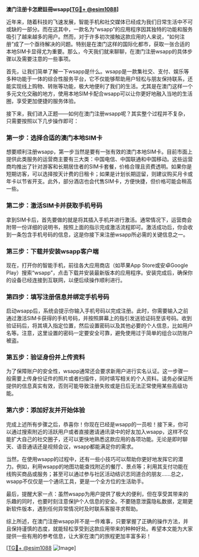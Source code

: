 **澳门注册卡怎麽註冊wsapp[[TG💪+ @esim1088](https://t.me/s/esim1088)]**

近年来，随着科技的飞速发展，智能手机和社交媒体已经成为我们日常生活中不可或缺的一部分。而在这其中，一款名为“wsapp”的应用程序因其独特的功能和服务吸引了越来越多的用户。然而，对于许多初次接触这款应用的人来说，“如何注册”成了一个亟待解决的问题。特别是在澳门这样的国际化都市，获取一张合适的本地SIM卡显得尤为重要。那么，今天我们就来聊聊，在澳门注册wsapp的具体步骤以及需要注意的一些事项。

首先，让我们简单了解一下wsapp是什么。wsapp是一款集社交、支付、娱乐等多种功能于一体的综合性服务平台，它不仅能够帮助用户轻松与朋友保持联系，还能实现线上购物、转账等功能，极大地便利了我们的生活。尤其是在澳门这样一个多元文化交融的地方，使用本地SIM卡配合wsapp可以让你更好地融入当地的生活圈，享受更加便捷的服务体验。

接下来，我们进入正题——如何在澳门注册wsapp呢？其实整个过程并不复杂，只需要按照以下几步操作即可：

### 第一步：选择合适的澳门本地SIM卡

想要顺利注册wsapp，第一步当然是要有一张有效的澳门本地SIM卡。目前市面上提供此类服务的运营商主要有三大类：中国电信、中国联通和中国移动。这些运营商均推出了针对游客和长期居住者的SIM卡套餐，价格合理且资费透明。如果你是短期访客，可以选择按天计费的日租卡；如果是计划长期逗留，则建议购买月卡或年卡以节省开支。此外，部分酒店也会代售SIM卡，方便快捷，但价格可能会稍高一些。

### 第二步：激活SIM卡并获取手机号码

拿到SIM卡后，首先要做的就是将其插入手机并进行激活。通常情况下，运营商会附带一份详细的说明书，按照上面的指示完成激活流程即可。激活成功后，你会收到一条包含手机号码的信息，这是你接下来注册wsapp所必需的关键信息之一。

### 第三步：下载并安装wsapp客户端

现在，打开你的智能手机，前往各大应用商店（如苹果App Store或安卓Google Play）搜索“wsapp”，点击下载并安装最新版本的应用程序。安装完成后，确保你的设备已经连接到互联网，以便后续操作顺利进行。

### 第四步：填写注册信息并绑定手机号码

启动wsapp后，系统会提示你输入手机号码以完成注册。此时，你需要输入之前通过激活SIM卡获得的手机号码，并按照屏幕上的指引发送验证码至该号码。收到验证码后，将其填入指定位置，然后设置密码以及其他必要的个人信息，比如用户名等。注意，这里设置的密码一定要安全可靠，避免使用过于简单的组合以防账户被盗。

### 第五步：验证身份并上传资料

为了保障账户的安全性，wsapp通常还会要求新用户进行实名认证。这一步骤一般需要上传身份证件的照片或者扫描件，同时填写相关的个人资料。请务必保证所提供的信息真实有效，否则可能导致注册失败或是日后无法正常使用某些高级功能。

### 第六步：添加好友并开始体验

完成上述所有步骤之后，恭喜你！你现在已经是wsapp的一员啦！接下来，你可以通过搜索附近的活跃用户或者直接邀请通讯录中的好友加入wsapp，这样不仅能扩大自己的社交圈子，还可以更快地熟悉这款应用的各项功能。无论是即时聊天、语音通话还是视频会议，wsapp都能满足你的需求。

当然，在使用wsapp的过程中，还有一些小技巧可以帮助你更好地发挥它的潜力。例如，利用wsapp的地图功能查找附近的餐厅、景点等；利用其支付功能在线购买商品或服务；甚至可以通过参与社区活动结识志同道合的朋友……总之，wsapp不仅仅是一个通讯工具，更是一个全方位的生活助手。

最后，提醒大家一点：虽然wsapp为用户提供了极大的便利，但在享受其带来的乐趣的同时，也要时刻注意保护个人信息的安全。不要随意泄露隐私数据，定期更新软件版本，遇到任何异常情况时及时联系客服寻求帮助。

综上所述，在澳门注册wsapp并不是一件难事，只要掌握了正确的操作方法，并且保持谨慎的态度，就能轻松享受到这款应用带来的种种好处。希望本文能为大家提供一些有用的参考信息，让大家在澳门的旅程更加丰富多彩！

[[TG💪+ @esim1088](https://t.me/s/esim1088) ![Image](https://i.postimg.cc/4NQfJmqS/Snipaste-2025-05-13-00-14-12.png)]